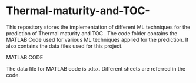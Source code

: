 # Thermal-maturity-and-TOC-
This repository stores the implementation of different ML techniques for the prediction of Thermal maturity and TOC .
The code folder contains the MATLAB Code used for various ML techniques applied for the prediction. 
It also contains the data files used for this project.

MATLAB CODE


The data file for MATLAB code is .xlsx. Different sheets are referred in the code.

